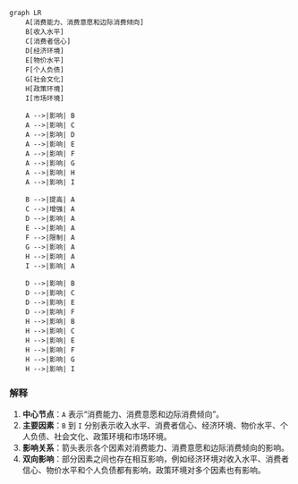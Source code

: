 ```mermaid
graph LR
    A[消费能力、消费意愿和边际消费倾向]
    B[收入水平]
    C[消费者信心]
    D[经济环境]
    E[物价水平]
    F[个人负债]
    G[社会文化]
    H[政策环境]
    I[市场环境]

    A -->|影响| B
    A -->|影响| C
    A -->|影响| D
    A -->|影响| E
    A -->|影响| F
    A -->|影响| G
    A -->|影响| H
    A -->|影响| I

    B -->|提高| A
    C -->|增强| A
    D -->|影响| A
    E -->|影响| A
    F -->|限制| A
    G -->|影响| A
    H -->|影响| A
    I -->|影响| A

    D -->|影响| B
    D -->|影响| C
    D -->|影响| E
    D -->|影响| F
    H -->|影响| B
    H -->|影响| C
    H -->|影响| E
    H -->|影响| F
    H -->|影响| G
    H -->|影响| I
```

### 解释
1. **中心节点**：`A` 表示“消费能力、消费意愿和边际消费倾向”。
2. **主要因素**：`B` 到 `I` 分别表示收入水平、消费者信心、经济环境、物价水平、个人负债、社会文化、政策环境和市场环境。
3. **影响关系**：箭头表示各个因素对消费能力、消费意愿和边际消费倾向的影响。
4. **双向影响**：部分因素之间也存在相互影响，例如经济环境对收入水平、消费者信心、物价水平和个人负债都有影响，政策环境对多个因素也有影响。

  
 